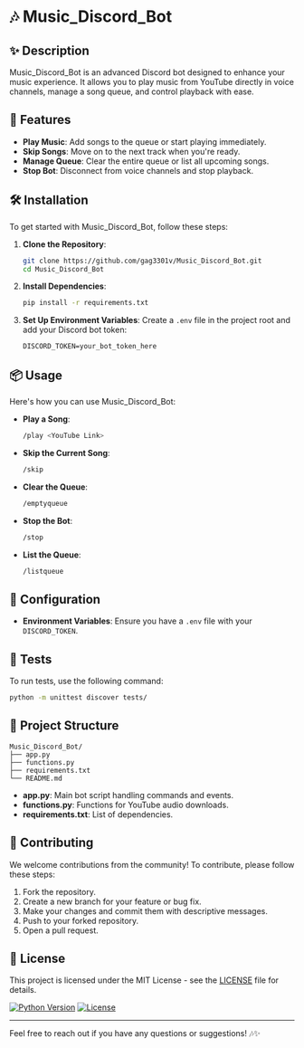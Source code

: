 # 🎶 Music_Discord_Bot

## ✨ Description

Music_Discord_Bot is an advanced Discord bot designed to enhance your music experience. It allows you to play music from YouTube directly in voice channels, manage a song queue, and control playback with ease.

## 🚀 Features

- **Play Music**: Add songs to the queue or start playing immediately.
- **Skip Songs**: Move on to the next track when you're ready.
- **Manage Queue**: Clear the entire queue or list all upcoming songs.
- **Stop Bot**: Disconnect from voice channels and stop playback.

## 🛠️ Installation

To get started with Music_Discord_Bot, follow these steps:

1. **Clone the Repository**:
   ```sh
   git clone https://github.com/gag3301v/Music_Discord_Bot.git
   cd Music_Discord_Bot
   ```

2. **Install Dependencies**:
   ```sh
   pip install -r requirements.txt
   ```

3. **Set Up Environment Variables**:
   Create a `.env` file in the project root and add your Discord bot token:
   ```
   DISCORD_TOKEN=your_bot_token_here
   ```

## 📦 Usage

Here's how you can use Music_Discord_Bot:

- **Play a Song**:
  ```sh
  /play <YouTube Link>
  ```

- **Skip the Current Song**:
  ```sh
  /skip
  ```

- **Clear the Queue**:
  ```sh
  /emptyqueue
  ```

- **Stop the Bot**:
  ```sh
  /stop
  ```

- **List the Queue**:
  ```sh
  /listqueue
  ```

## 🔧 Configuration

- **Environment Variables**: Ensure you have a `.env` file with your `DISCORD_TOKEN`.

## 🧪 Tests

To run tests, use the following command:
```sh
python -m unittest discover tests/
```

## 📁 Project Structure

```
Music_Discord_Bot/
├── app.py
├── functions.py
├── requirements.txt
└── README.md
```

- **app.py**: Main bot script handling commands and events.
- **functions.py**: Functions for YouTube audio downloads.
- **requirements.txt**: List of dependencies.

## 🙌 Contributing

We welcome contributions from the community! To contribute, please follow these steps:

1. Fork the repository.
2. Create a new branch for your feature or bug fix.
3. Make your changes and commit them with descriptive messages.
4. Push to your forked repository.
5. Open a pull request.

## 📄 License

This project is licensed under the MIT License - see the [LICENSE](LICENSE) file for details.

[![Python Version](https://img.shields.io/badge/python-3.x-blue.svg)](https://www.python.org/downloads/)
[![License](https://img.shields.io/badge/License-MIT-yellow.svg)](LICENSE)

---

Feel free to reach out if you have any questions or suggestions! 🎶✨